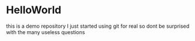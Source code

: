 # HelloWorld
this is a demo repository
I just started using git for real so dont be surprised with the many useless questions
